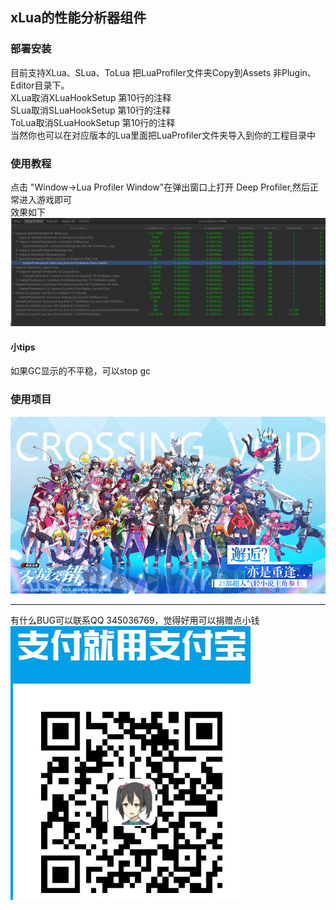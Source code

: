 ## xLua的性能分析器组件


### 部署安装
目前支持XLua、SLua、ToLua
把LuaProfiler文件夹Copy到Assets 非Plugin、Editor目录下。
<br/>
XLua取消XLuaHookSetup 第10行的注释
<br/>
SLua取消SLuaHookSetup 第10行的注释
<br/>
ToLua取消SLuaHookSetup 第10行的注释
<br/>
当然你也可以在对应版本的Lua里面把LuaProfiler文件夹导入到你的工程目录中

### 使用教程
点击 "Window->Lua Profiler Window"在弹出窗口上打开 Deep Profiler,然后正常进入游戏即可
<br/>
效果如下
![](doc/profiler.png)
<br/>
#### 小tips
如果GC显示的不平稳，可以stop gc

### 使用项目
![](doc/ljjc.jpg)

---
有什么BUG可以联系QQ 345036769，觉得好用可以捐赠点小钱
<br/>
![](doc/zfb.png)
